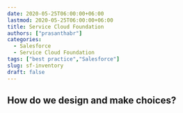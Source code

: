 ```yaml
---
date: 2020-05-25T06:00:00+06:00
lastmod: 2020-05-25T06:00:00+06:00
title: Service Cloud Foundation
authors: ["prasanthabr"]
categories: 
  - Salesforce
  - Service Cloud Foundation
tags: ["best practice","Salesforce"]
slug: sf-inventory
draft: false
---
```



## How do we design and make choices?
